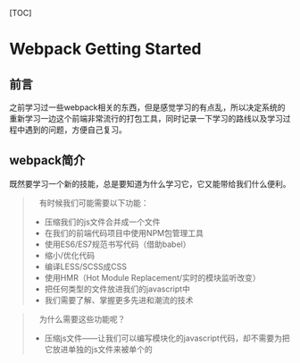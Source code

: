[TOC]

# Webpack Getting Started

## 前言
之前学习过一些webpack相关的东西，但是感觉学习的有点乱，所以决定系统的重新学习一边这个前端非常流行的打包工具，同时记录一下学习的路线以及学习过程中遇到的问题，方便自己复习。

## webpack简介
既然要学习一个新的技能，总是要知道为什么学习它，它又能带给我们什么便利。  

> &emsp;有时候我们可能需要以下功能：  
> - 压缩我们的js文件合并成一个文件
> - 在我们的前端代码项目中使用NPM包管理工具
> - 使用ES6/ES7规范书写代码（借助babel）
> - 缩小/优化代码
> - 编译LESS/SCSS成CSS
> - 使用HMR（Hot Module Replacement/实时的模块监听改变）
> - 把任何类型的文件放进我们的javascript中
> - 我们需要了解、掌握更多先进和潮流的技术

> &emsp;为什么需要这些功能呢？
> - 压缩js文件——让我们可以编写模块化的javascript代码，却不需要为把它放进单独的js文件来被单个的<script>标签所引用。（如果我们需要配置多个js文件时）
> - 使用NPM包管理在我们的前端代码项目——NPM是互联网上最大的开源代码生态系统。我们可以试试把写好的代码保存上传到NPM看看，把想要的库放进你的前端项目。
> - ES6/ES7——为javascript增加了很多新特性，使它更具有潜力又容易编写。看看这里的介绍.
> - 缩小/优化代码——减少我们发布文件的大小，就有助于让我们页面更快地加载的。
> - 编译LESS/SCSS成CSS——更好的方式去编写CSS代码。如果你不熟悉可以看这里的介绍.
> - 使用HMR-生产力的提高，每次保存代码的时候，只要他是被引入到该页面那么不需要完整的页面刷新。这在我们编辑代码时候是非常方便的。
> - 把任何类型的文件包含进我们的javascript中——减少其他构建工具的需要，并允许我们用代码的方式修改和使用这些文件。

> 那么webpack到底是什么呢？  
> Webpack 是一个前端资源加载/打包工具。它将根据模块的依赖关系进行静态分析，然后将这些模块按照指定的规则生成对应的静态资源。  
> ![image](https://github.com/yancongcong1/study-log/blob/master/webpack/static/images/lesson1-1.png)  
> 从图中我们可以看出，Webpack 可以将多种静态资源 js、css、less 转换成一个静态文件，减少了页面的请求。

## 拓展
既然webpack是一个模块打包工具，那么模块又是什么呢？关于模块的概念这边有两篇文章写的很好([第一篇](https://medium.freecodecamp.com/javascript-modules-a-beginner-s-guide-783f7d7a5fcc#.jw1txw6uh)、[第二篇](https://medium.freecodecamp.org/javascript-modules-part-2-module-bundling-5020383cf306))。

## 实例演示
终于要开始了，心里还有点小激动呢！  
按照官网的步骤，我们就开始吧：  

- 1、创建一个目录，初始化package.json，安装本地webpack  
```
> npm init -y  
> npm install --save-dev webpack  
```

- 2、项目结构  
 project
> ![image](https://github.com/yancongcong1/study-log/blob/master/webpack/static/images/lesson1-2.png)

 src/index.js
```
import _ from 'lodash'

function component() {
    var element = document.createElement('div');

    // Lodash, currently included via a script, is required for this line to work
    element.innerHTML = _.join(['Hello', 'webpack'], ' ');

    return element;
}

document.body.appendChild(component()); 
```

 dist/index.html
```
<html>
<head>
    <title>Getting Started</title>
</head>
<body>
<script src="./bundle.js"></script>
</body>
</html>
```

- 3、运行以下命令，添加需要的依赖：
```
npm install lodash --save  
```
- 4、package.json添加script如下：  
> ![image](https://github.com/yancongcong1/study-log/blob/master/webpack/static/images/lesson1-3.png)

---
运行npm run build  
打开index.html，出现'Hello webpack'。表明打包成功。  
初步的webpack打包已经成功，但是这么简单就完成明显不是webpack的全部功能，这时候更加强大的功能需要配置文件来配合了。下一节我们就简单介绍一下webpack的配置文件。